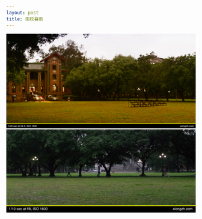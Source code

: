 ```yaml
---
layout: post
title: 南校暮雨
---
```


![南校暮雨 1/2](https://github.com/comacros/comacros.github.io/raw/master/images/DSC_5034.JPG)
![南校暮雨 2/2](https://github.com/comacros/comacros.github.io/raw/master/images/DSC_5044.JPG)